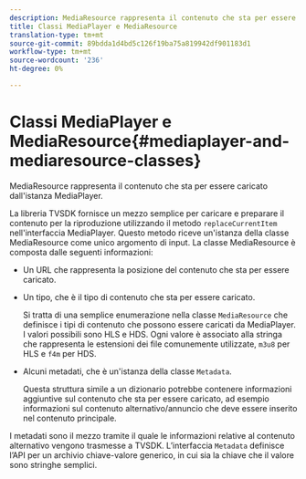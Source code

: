 ```yaml
---
description: MediaResource rappresenta il contenuto che sta per essere caricato dall'istanza MediaPlayer.
title: Classi MediaPlayer e MediaResource
translation-type: tm+mt
source-git-commit: 89bdda1d4bd5c126f19ba75a819942df901183d1
workflow-type: tm+mt
source-wordcount: '236'
ht-degree: 0%

---
```



# Classi MediaPlayer e MediaResource{#mediaplayer-and-mediaresource-classes}

MediaResource rappresenta il contenuto che sta per essere caricato dall&#39;istanza MediaPlayer.

<!--<a id="section_B09A012C97454AF58CE2269B800D8027"></a>-->

La libreria TVSDK fornisce un mezzo semplice per caricare e preparare il contenuto per la riproduzione utilizzando il metodo `replaceCurrentItem` nell&#39;interfaccia MediaPlayer. Questo metodo riceve un&#39;istanza della classe MediaResource come unico argomento di input. La classe MediaResource è composta dalle seguenti informazioni:

* Un URL che rappresenta la posizione del contenuto che sta per essere caricato.
* Un tipo, che è il tipo di contenuto che sta per essere caricato.

   Si tratta di una semplice enumerazione nella classe `MediaResource` che definisce i tipi di contenuto che possono essere caricati da MediaPlayer. I valori possibili sono HLS e HDS. Ogni valore è associato alla stringa che rappresenta le estensioni dei file comunemente utilizzate, `m3u8` per HLS e `f4m` per HDS.
* Alcuni metadati, che è un&#39;istanza della classe `Metadata`.

   Questa struttura simile a un dizionario potrebbe contenere informazioni aggiuntive sul contenuto che sta per essere caricato, ad esempio informazioni sul contenuto alternativo/annuncio che deve essere inserito nel contenuto principale.

I metadati sono il mezzo tramite il quale le informazioni relative al contenuto alternativo vengono trasmesse a TVSDK. L’interfaccia `Metadata` definisce l’API per un archivio chiave-valore generico, in cui sia la chiave che il valore sono stringhe semplici.
